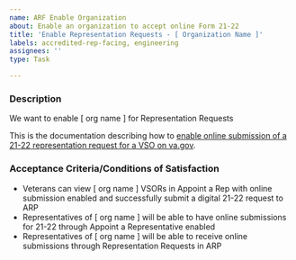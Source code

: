 ```yaml
---
name: ARF Enable Organization
about: Enable an organization to accept online Form 21-22
title: 'Enable Representation Requests - [ Organization Name ]'
labels: accredited-rep-facing, engineering
assignees: ''
type: Task

---
```


### Description
We want to enable [ org name ] for Representation Requests

This is the documentation describing how to [enable online submission of a 21-22 representation request for a VSO on va.gov](https://github.com/department-of-veterans-affairs/va.gov-team/blob/master/products/accredited-representation-management/product-documentation/appoint-a-representative/enabling-online-submission-for-vsos.md).

### Acceptance Criteria/Conditions of Satisfaction
<!-- Specify criteria for ticket completion -->
- Veterans can view [ org name ] VSORs in Appoint a Rep with online submission enabled and successfully submit a digital 21-22 request to ARP
- Representatives of [ org name ] will be able to have online submissions for 21-22 through Appoint a Representative enabled
- Representatives of [ org name ] will be able to receive online submissions through Representation Requests in ARP
  


